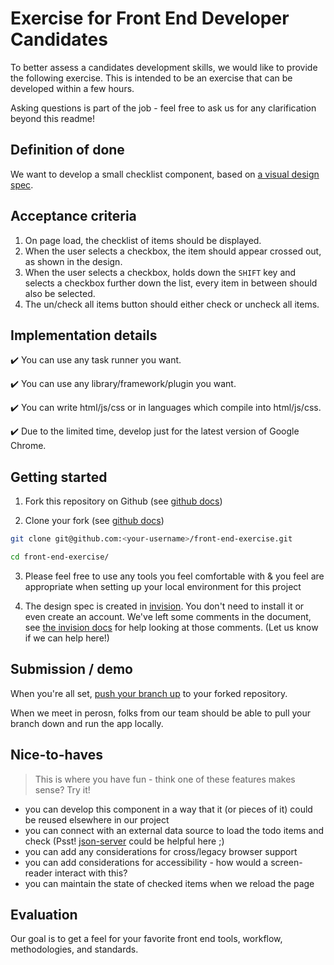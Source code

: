 Exercise for Front End Developer Candidates
===========================================

To better assess a candidates development skills, we would like to provide the following exercise. This is intended to be an exercise that can be developed within a few hours.

Asking questions is part of the job - feel free to ask us for any clarification beyond this readme!

Definition of done
-------------------

We want to develop a small checklist component, based on [a visual design spec](https://projects.invisionapp.com/share/59FOTMHR2X4#/screens/277498035).

Acceptance criteria
-------------------

1. On page load, the checklist of items should be displayed.
1. When the user selects a checkbox, the item should appear crossed out, as shown in the design.
1. When the user selects a checkbox, holds down the `SHIFT` key and selects a checkbox further down the list, every item in between should also be selected.
1. The un/check all items button should either check or uncheck all items.

Implementation details
----------------------

:heavy_check_mark: You can use any task runner you want.

:heavy_check_mark: You can use any library/framework/plugin you want.

:heavy_check_mark: You can write html/js/css or in languages which compile into html/js/css.

:heavy_check_mark: Due to the limited time, develop just for the latest version of Google Chrome.

Getting started
---------------

1. Fork this repository on Github (see [github docs](https://guides.github.com/activities/forking/#fork))


2. Clone your fork (see [github docs](https://guides.github.com/activities/forking/#clone))

```bash
git clone git@github.com:<your-username>/front-end-exercise.git 

cd front-end-exercise/
```

3. Please feel free to use any tools you feel comfortable with & you feel are appropriate when setting up your local environment for this project

4. The design spec is created in [invision](https://support.invisionapp.com/hc/en-us/articles/115000638763).  You don't need to install it or even create an account.  We've left some comments in the document, see [the invision docs](https://support.invisionapp.com/hc/en-us/articles/115000634946) for help looking at those comments.  (Let us know if we can help here!)

Submission / demo
-----------------

When you're all set, [push your branch up](https://guides.github.com/activities/forking/#making-changes) to your forked repository.

When we meet in perosn, folks from our team should be able to pull your branch down and run the app locally.

Nice-to-haves
-------------
> This is where you have fun - think one of these features makes sense? Try it!

- you can develop this component in a way that it (or pieces of it) could be reused elsewhere in our project
- you can connect with an external data source to load the todo items and check (Psst! [json-server](https://github.com/typicode/json-server#readme) could be helpful here ;)
- you can add any considerations for cross/legacy browser support
- you can add considerations for accessibility - how would a screen-reader interact with this?
- you can maintain the state of checked items when we reload the page


Evaluation
----------

Our goal is to get a feel for your favorite front end tools, workflow, methodologies, and standards.
